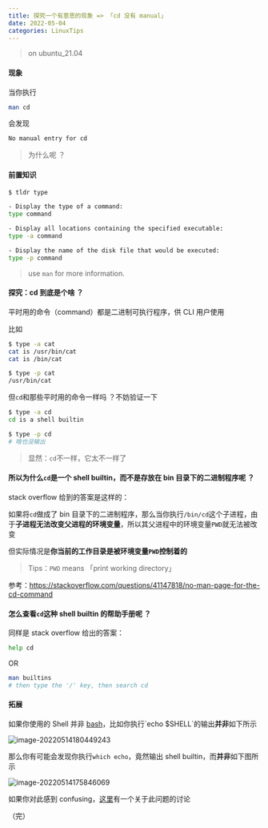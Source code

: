 ```yaml
---
title: 探究一个有意思的现象 => 「cd 没有 manual」
date: 2022-05-04
categories: LinuxTips
---
```


> on ubuntu_21.04

#### 现象

当你执行

```bash
man cd
```

会发现

```bash
No manual entry for cd
```

> 为什么呢 ？

#### 前置知识

```bash
$ tldr type

- Display the type of a command:
type command

- Display all locations containing the specified executable:
type -a command

- Display the name of the disk file that would be executed:
type -p command
```

> use `man` for more information.

#### 探究：cd 到底是个啥 ？

平时用的命令（command）都是二进制可执行程序，供 CLI 用户使用

比如

```bash
$ type -a cat
cat is /usr/bin/cat
cat is /bin/cat

$ type -p cat
/usr/bin/cat
```

但`cd`和那些平时用的命令一样吗 ？不妨验证一下

```bash
$ type -a cd
cd is a shell builtin

$ type -p cd
# 啥也没输出
```

> 显然：`cd`不一样，它太不一样了

#### 所以为什么`cd`是一个 shell builtin，而不是存放在 bin 目录下的二进制程序呢 ？

stack overflow 给到的答案是这样的：

如果将`cd`做成了 bin 目录下的二进制程序，那么当你执行`/bin/cd`这个子进程，由于**子进程无法改变父进程的环境变量**，所以其父进程中的环境变量`PWD`就无法被改变

但实际情况是**你当前的工作目录是被环境变量`PWD`控制着的**

> Tips：`PWD` means 「print working directory」

参考：https://stackoverflow.com/questions/41147818/no-man-page-for-the-cd-command

#### 怎么查看`cd`这种 shell builtin 的帮助手册呢 ？

同样是 stack overflow 给出的答案：

```bash
help cd
```

OR

```bash
man builtins
# then type the '/' key, then search cd
```

#### 拓展

如果你使用的 Shell 并非 [bash](https://en.wikipedia.org/wiki/Bash_(Unix_shell))，比如你执行`echo $SHELL`的输出**并非**如下所示

![image-20220514180449243](https://aliyun-oss-lpj.oss-cn-qingdao.aliyuncs.com/images/by-picgo/image-20220514180449243.png)

那么你有可能会发现你执行`which echo`，竟然输出 shell builtin，而**并非**如下图所示

![image-20220514175846069](https://aliyun-oss-lpj.oss-cn-qingdao.aliyuncs.com/images/by-picgo/image-20220514175846069.png)

如果你对此感到 confusing，[这里](https://unix.stackexchange.com/questions/1355/why-is-echo-a-shell-built-in-command)有一个关于此问题的讨论

（完）
